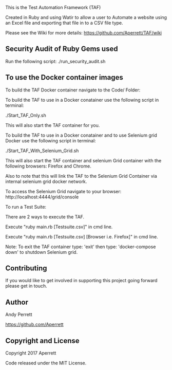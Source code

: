 This is the Test Automation Framework (TAF)

Created in Ruby and using Watir to allow a user to Automate a website using an Excel file and exporting that file in to a CSV file type.

Please see the Wiki for more details: https://github.com/Aperrett/TAF/wiki

<h2>Security Audit of Ruby Gems used </h2>
Run the following script: ./run_security_audit.sh

<h2>To use the Docker container images</h2>
To build the TAF Docker container navigate to the Code/ Folder:

To build the TAF to use in a Docker conatainer use the following script in terminal:

./Start_TAF_Only.sh

This will also start the TAF container for you.

To build the TAF to use in a Docker conatainer and to use Selenium grid Docker use the following script in terminal:

./Start_TAF_With_Selenium_Grid.sh

This will also start the TAF container and selenium Grid container with the following browsers: Firefox and Chrome.

Also to note that this will link the TAF to the Selenium Grid Container via internal selenium grid docker network.

To access the Selenium Grid navigate to your browser: http://localhost:4444/grid/console

To run a Test Suite:

There are 2 ways to execute the TAF.

Execute "ruby main.rb [Testsuite.csv]" in cmd line.

Execute "ruby main.rb [Testsuite.csv] [Browser i.e. Firefox]" in cmd line.

Note: To exit the TAF container type: 'exit' then type: 'docker-compose down' to shutdown Selenium grid. 

<h2>Contributing</h2>

If you would like to get involved in supporting this project going forward please get in touch.

<h2>Author</h2>

Andy Perrett

https://github.com/Aperrett


<h2>Copyright and License</h2>

Copyright 2017 Aperrett

Code released under the MIT License.
